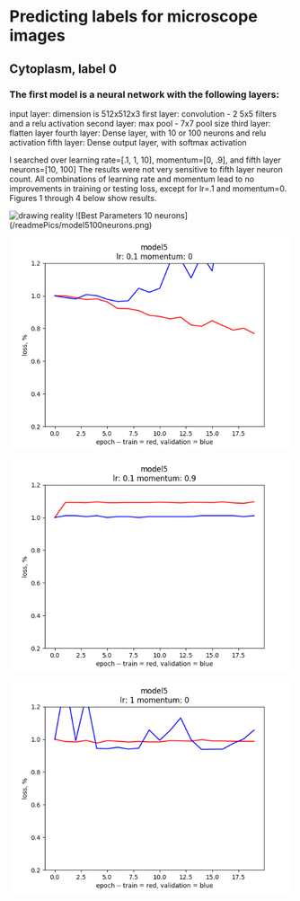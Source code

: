 # Predicting labels for microscope images

## Cytoplasm, label 0

### The first model is a neural network with the following layers:

input layer: dimension is 512x512x3
first layer: convolution - 2 5x5 filters and a relu activation
second layer: max pool - 7x7 pool size 
third layer: flatten layer
fourth layer: Dense layer, with 10 or 100 neurons and relu activation
fifth layer: Dense output layer, with softmax activation

I searched over learning rate=[.1, 1, 10], momentum=[0, .9], and fifth layer neurons=[10, 100]
The results were not very sensitive to fifth layer neuron count. All combinations of learning rate
and momentum lead to no improvements in training or testing loss, except for lr=.1 and momentum=0.
Figures 1 through 4 below show results.

<img src="model5100neurons.png" alt="drawing reality" width="100"/>
![Best Parameters 10 neurons](/readmePics/model5100neurons.png)

![Similar Parameters 100 neurons](/readmePics/model510neurons.png)

![No Improvement 10 neurons](/readmePics/model5noImprov.png)

![Best Parameters 100 neurons](/readmePics/model5noImprov1.png)
 


